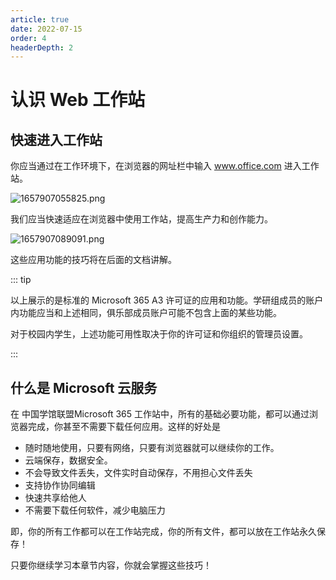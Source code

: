 ```yaml
---
article: true
date: 2022-07-15
order: 4
headerDepth: 2
---
```


# 认识 Web 工作站

## 快速进入工作站

你应当通过在工作环境下，在浏览器的网址栏中输入 www.office.com 进入工作站。

![1657907055825.png](https://static-file.asi.ac.cn/2022/07/16/8c730bd21e4df.png)

我们应当快速适应在浏览器中使用工作站，提高生产力和创作能力。

![1657907089091.png](https://static-file.asi.ac.cn/2022/07/16/024d5431208ab.png)

这些应用功能的技巧将在后面的文档讲解。

::: tip

以上展示的是标准的 Microsoft 365 A3 许可证的应用和功能。学研组成员的账户内功能应当和上述相同，俱乐部成员账户可能不包含上面的某些功能。

对于校园内学生，上述功能可用性取决于你的许可证和你组织的管理员设置。

::: 

## 什么是 Microsoft 云服务

在 中国学馆联盟Microsoft 365 工作站中，所有的基础必要功能，都可以通过浏览器完成，你甚至不需要下载任何应用。这样的好处是

- 随时随地使用，只要有网络，只要有浏览器就可以继续你的工作。
- 云端保存，数据安全。
- 不会导致文件丢失，文件实时自动保存，不用担心文件丢失
- 支持协作协同编辑
- 快速共享给他人
- 不需要下载任何软件，减少电脑压力

即，你的所有工作都可以在工作站完成，你的所有文件，都可以放在工作站永久保存！

只要你继续学习本章节内容，你就会掌握这些技巧！

